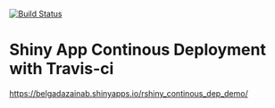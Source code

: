 [![Build Status](https://travis-ci.com/belzaina/rshiny_continous_dep_demo.svg?branch=master)](https://travis-ci.com/belzaina/rshiny_continous_dep_demo)

# Shiny App Continous Deployment with Travis-ci
https://belgadazainab.shinyapps.io/rshiny_continous_dep_demo/